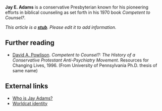 **Jay E. Adams** is a conservative Presbyterian known for his
pioneering efforts in biblical counseling as set forth in his 1970
book *Competent to Counsel?*.

*This article is a **[stub](http://www.theopedia.com/Category:Theopedia_stubs "Category:Theopedia stubs")**. Please edit it to add information.*
## Further reading

-   [David A. Powlison](David_A._Powlison "David A. Powlison").
    *Competent to Counsel?: The History of a Conservative Protestant Anti-Psychiatry Movement*.
    Resources for Changing Lives, 1996. (From University of
    Pennsylvania Ph.D. thesis of same name)

## External links

-   [Who is Jay Adams?](http://www.timelesstexts.com/aadams.htm)
-   [Worldcat identity](http://www.worldcat.org/identities/lccn-n50-36855)



